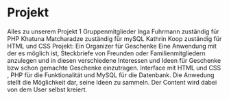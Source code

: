 # Projekt


Alles zu unserem Projekt 1
Gruppenmitglieder
Inga Fuhrmann zuständig für PHP
Khatuna Matcharadze zuständig für mySQL
Kathrin Koop zuständig für HTML und CSS
Projekt:
Ein Organizer für Geschenke
Eine Anwendung mit der es möglich ist, Steckbriefe von Freunden oder Familienmitgliedern anzulegen und in diesen verschiedene Interessen und Ideen für Geschenke bzw schon gemachte Geschenke einzutragen.
Interface mit HTML und CSS , PHP für die Funktionalität und MySQL für die Datenbank.
Die Anwedung stellt die Möglichkeit dar, seine Ideen zu sammeln. Der Content wird dabei von dem User selbst kreiert.



